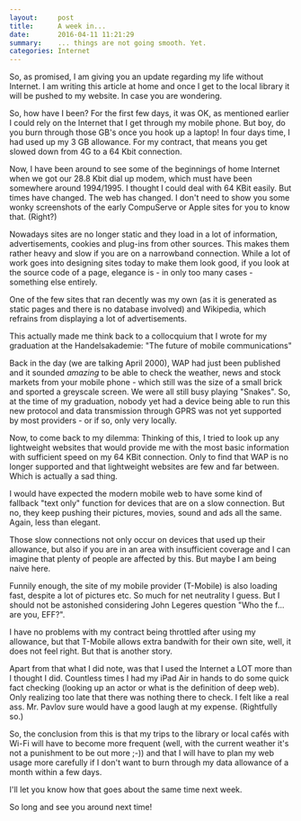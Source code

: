 ```yaml
---
layout:     post
title:      A week in...
date:       2016-04-11 11:21:29
summary:    ... things are not going smooth. Yet.
categories: Internet
---
```


So, as promised, I am giving you an update regarding my life without Internet. I am writing this article at home and once I get to the local library it will be pushed to my website. In case you are wondering.

So, how have I been? For the first few days, it was OK, as mentioned earlier I could rely on the Internet that I get through my mobile phone. But boy, do you burn through those GB's once you hook up a laptop! In four days time, I had used up my 3 GB allowance. For my contract, that means you get slowed down from 4G to a 64 Kbit connection.

Now, I have been around to see some of the beginnings of home Internet when we got our 28.8 Kbit dial up modem, which must have been somewhere around 1994/1995. I thought I could deal with 64 KBit easily. But times have changed. The web has changed. I don't need to show you some wonky screenshots of the early CompuServe or Apple sites for you to know that. (Right?)

Nowadays sites are no longer static and they load in a lot of information, advertisements, cookies and plug-ins from other sources. This makes them rather heavy and slow if you are on a narrowband connection. While a lot of work goes into designing sites today to make them look good, if you look at the source code of a page, elegance is - in only too many cases - something else entirely.

One of the few sites that ran decently was my own (as it is generated as static pages and there is no database involved) and Wikipedia, which refrains from displaying a lot of advertisements.

This actually made me think back to a collocquium that I wrote for my graduation at the Handelsakademie: "The future of mobile communications"

Back in the day (we are talking April 2000), WAP had just been published and it sounded *amazing* to be able to check the weather, news and stock markets from your mobile phone - which still was the size of a small brick and sported a greyscale screen. We were all still busy playing "Snakes". So, at the time of my graduation, nobody yet had a device being able to run this new protocol and data transmission through GPRS was not yet supported by most providers - or if so, only very locally.

Now, to come back to my dilemma: Thinking of this, I tried to look up any lightweight websites that would provide me with the most basic information with sufficient speed on my 64 KBit connection. Only to find that WAP is no longer supported and that lightweight websites are few and far between. Which is actually a sad thing.

I would have expected the modern mobile web to have some kind of fallback "text only" function for devices that are on a slow connection. But no, they keep pushing their pictures, movies, sound and ads all the same. Again, less than elegant.

Those slow connections not only occur on devices that used up their allowance, but also if you are in an area with insufficient coverage and I can imagine that plenty of people are affected by this. But maybe I am being naive here.

Funnily enough, the site of my mobile provider (T-Mobile) is also loading fast, despite a lot of pictures etc. So much for net neutrality I guess. But I should not be astonished considering John Legeres question "Who the f... are you, EFF?".

I have no problems with my contract being throttled after using my allowance, but that T-Mobile allows extra bandwith for their own site, well, it does not feel right. But that is another story.

Apart from that what I did note, was that I used the Internet a LOT more than I thought I did. Countless times I had my iPad Air in hands to do some quick fact checking (looking up an actor or what is the definition of deep web). Only realizing too late that there was nothing there to check. I felt like a real ass. Mr. Pavlov sure would have a good laugh at my expense. (Rightfully so.)

So, the conclusion from this is that my trips to the library or local cafés with Wi-Fi will have to become more frequent (well, with the current weather it's not a punishment to be out more ;-)) and that I will have to plan my web usage more carefully if I don't want to burn through my data allowance of a month within a few days.

I'll let you know how that goes about the same time next week.

So long and see you around next time!
